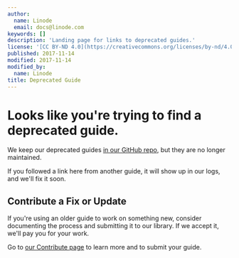 ```yaml
---
author:
  name: Linode
  email: docs@linode.com
keywords: []
description: 'Landing page for links to deprecated guides.'
license: '[CC BY-ND 4.0](https://creativecommons.org/licenses/by-nd/4.0)'
published: 2017-11-14
modified: 2017-11-14
modified_by:
  name: Linode
title: Deprecated Guide
---
```


# Looks like you're trying to find a deprecated guide.

We keep our deprecated guides [in our GitHub repo](https://github.com/linode/docs/tree/master/docs), but they are no longer maintained.

If you followed a link here from another guide, it will show up in our logs, and we'll fix it soon.

## Contribute a Fix or Update

If you're using an older guide to work on something new, consider documenting the process and submitting it to our library. If we accept it, we'll pay you for your work.

Go to [our Contribute page](/docs/contribute) to learn more and to submit your guide.
